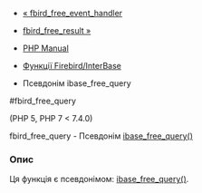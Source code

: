 - [« fbird_free_event_handler](function.fbird-free-event-handler.md)
- [fbird_free_result »](function.fbird-free-result.md)

- [PHP Manual](index.md)
- [Функції Firebird/InterBase](ref.ibase.md)
- Псевдонім ibase_free_query

#fbird_free_query

(PHP 5, PHP 7 \< 7.4.0)

fbird_free_query - Псевдонім
[ibase_free_query()](function.ibase-free-query.md)

### Опис

Ця функція є псевдонімом:
[ibase_free_query()](function.ibase-free-query.md).

